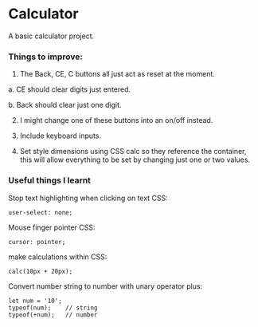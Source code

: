 # Calculator
A basic calculator project.

### Things to improve:

1. The Back, CE, C buttons all just act as reset at the moment.

  a. CE should clear digits just entered.

  b. Back should clear just one digit.

2. I might change one of these buttons into an on/off instead.

3. Include keyboard inputs.

4. Set style dimensions using CSS calc so they reference the container, this will allow everything to be set by changing just one or two values.

### Useful things I learnt

Stop text highlighting when clicking on text CSS:

    user-select: none;

Mouse finger pointer CSS:

    cursor: pointer;

make calculations within CSS:

    calc(10px + 20px);

Convert number string to number with unary operator plus:

    let num = '10';
    typeof(num);    // string
    typeof(+num);   // number
